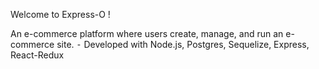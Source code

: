 Welcome to Express-O !

An e-commerce platform where users create, manage, and run an e-commerce site.
	⁃	Developed with Node.js, Postgres, Sequelize, Express, React-Redux
